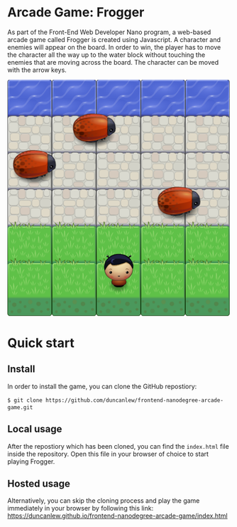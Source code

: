 Arcade Game: Frogger
===============================

As part of the Front-End Web Developer Nano program, a web-based arcade game called Frogger is created using Javascript. A character and enemies will appear on the board. In order to win, the player has to move the character all the way up to the water block without touching the enemies that are moving across the board. The character can be moved with the arrow keys.

![Screenshot of the game](images/screenshot-game.png)

# Quick start
## Install
In order to install the game, you can clone the GitHub repostiory:
```
$ git clone https://github.com/duncanlew/frontend-nanodegree-arcade-game.git
```

## Local usage
After the repostiory which has been cloned, you can find the ```index.html``` file inside the repository. Open this file in your browser of choice to start playing Frogger.

## Hosted usage
Alternatively, you can skip the cloning process and play the game immediately in your browser by following this link: https://duncanlew.github.io/frontend-nanodegree-arcade-game/index.html